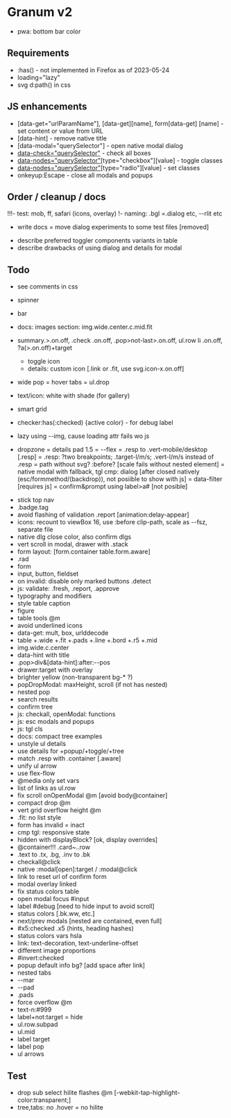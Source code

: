 # Granum v2

- pwa: bottom bar color

## Requirements

- :has() - not implemented in Firefox as of 2023-05-24
- loading="lazy"
- svg d:path() in css

## JS enhancements

- [data-get="urlParamName"], [data-get][name], form[data-get] [name] - set content or value from URL
- [data-hint] - remove native title
- [data-modal="querySelector"] - open native modal dialog
- [data-check="querySelector"]([data-parent]) - check all boxes
- [data-nodes="querySelector"]([data-parent][data-reverse])[type="checkbox"][value] - toggle classes
- [data-nodes="querySelector"]([data-parent][data-reverse])[type="radio"][value] - set classes
- onkeyup:Escape - close all modals and popups

## Order / cleanup / docs

!!!- test: mob, ff, safari (icons, overlay)
!- naming: .bgl =.dialog etc, --rlit etc
- write docs
= move dialog experiments to some test files [removed]
+ describe preferred toggler components variants in table
+ describe drawbacks of using dialog and details for modal

## Todo

- see comments in css
- spinner
- bar

- docs: images section: img.wide.center.c.mid.fit
- summary.>.on.off, .check .on.off, .pop>not-last>.on.off, ul.row li .on.off, ?a(>.on.off)+target
  - toggle icon
  - details: custom icon [.link or .fit, use svg.icon-x.on.off]
- wide pop = hover tabs = ul.drop
- text/icon: white with shade (for gallery)
- smart grid
- checker:has(:checked) {active color} - for debug label
- lazy using --img, cause loading attr fails wo js
- dropzone
= details pad 1.5
= --flex
= .resp to .vert-mobile/desktop [.resp]
= .resp: ?two breakpoints; .target-l/m/s; .vert-l/m/s instead of .resp
= path without svg? :before? [scale fails without nested element]
= native modal with fallback, tgl cmp: dialog [after closed natively (esc/formmethod/(backdrop)), not posiible to show with js]
= data-filter [requires js]
= confirm&prompt using label>a# [not posible]
+ stick top nav
+ .badge.tag
+ avoid flashing of validation .report [animation:delay-appear]
+ icons: recount to viewBox 16, use :before clip-path, scale as --fsz, separate file
+ native dlg close color, also confirm dlgs
+ vert scroll in modal, drawer with .stack
+ form layout: [form.container table.form.aware]
+ .rad
+ form
+ input, button, fieldset
+ on invalid: disable only marked buttons .detect
+ js: validate: .fresh, .report, .approve
+ typography and modifiers
+ style table caption
+ figure
+ table tools @m
+ avoid underlined icons
+ data-get: mult, box, urlddecode
+ table +.wide +.fit +.pads +.line +.bord +.r5 +.mid
+ img.wide.c.center
+ data-hint with title
+ .pop>div&[data-hint]:after:--pos
+ drawer:target with overlay
+ brighter yellow (non-transparent bg-* ?)
+ popDropModal: maxHeight, scroll (if not has nested)
+ nested pop
+ search results
+ confirm tree
+ js: checkall, openModal: functions
+ js: esc modals and popups
+ js: tgl cls
+ docs: compact tree examples
+ unstyle ul details
+ use details for +popup/+toggle/+tree
+ match .resp with .container [.aware]
+ unify ul arrow
+ use flex-flow
+ @media only set vars
+ list of links as ul.row
+ fix scroll onOpenModal @m [avoid body@container]
+ compact drop @m
+ vert grid overflow height @m
+ .fit: no list style
+ form has invalid = inact
+ cmp tgl: responsive state
+ hidden with displayBlock? [ok, display overrides]
+ @container!!! .card~..row
+ .text to .tx, .bg, .inv to .bk
+ checkall@click
+ native :modal[open]:target / :modal@click
+ link to reset url of confirm form
+ modal overlay linked
+ fix status colors table
+ open modal focus #input
+ label #debug [need to hide input to avoid scroll]
+ status colors [.bk.ww, etc.]
+ next/prev modals [nested are contained, even full]
+ #x5:checked .x5 (hints, heading hashes)
+ status colors vars hsla
+ link: text-decoration, text-underline-offset
+ different image proportions
+ #invert:checked
+ popup default info bg? [add space after link]
+ nested tabs
+ --mar
+ --pad
+ .pads
+ force overflow @m
+ text-n:#999
+ label+not:target = hide
+ ul.row.subpad
+ ul.mid
+ label target
+ label pop
+ ul arrows

## Test
- drop sub select hilite flashes @m [-webkit-tap-highlight-color:transparent;]
- tree,tabs: no .hover = no hilite